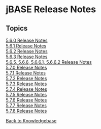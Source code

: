 # jBASE Release Notes

<PageHeader />

## Topics

[5.6.0 Release Notes](./5.6.0/README.md)  
[5.6.1 Release Notes](./5.6.1/README.md)  
[5.6.2 Release Notes](./5.6.2/README.md)  
[5.6.3 Release Notes](./5.6.3/README.md)  
[5.6.5, 5.6.6, 5.6.6.1, 5.6.6.2 Release Notes](./5.6.5&5.6.6&5.6.6.1&5.6.6.2/README.md)  
[5.7.0 Release Notes](./5.7.0/README.md)  
[5.7.1 Release Notes](./5.7.1/jbase-5.7.1-release-notes/README.md)  
[5.7.2 Release Notes](./5.7.2/jbase-5.7.2.1-release-notes/README.md)  
[5.7.3 Release Notes](./5.7.3/jbase-5.7.3-release-notes/README.md)  
[5.7.4 Release Notes](./5.7.4/jbase-5.7.4-release-notes/README.md)  
[5.7.5 Release Notes](./5.7.5/jbase-5.7.5-release-notes/README.md)  
[5.7.6 Release Notes](./5.7.6/jbase-5.7.6-release-notes/README.md)  
[5.7.7 Release Notes](./5.7.7/jbase-5.7.7-release-notes/README.md)  
[5.7.8 Release Notes](./5.7.8/README.md)  

[Back to Knowledgebase](./../README.md)  

<PageFooter />
